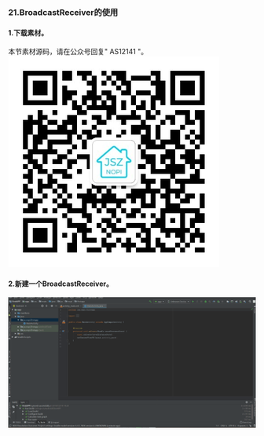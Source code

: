 ### 21.BroadcastReceiver的使用
#### 1.下载素材。
本节素材源码，请在公众号回复" AS12141 "。
![title](https://raw.githubusercontent.com/JSZNopi/JSZImage/master/gitnote/2019/10/30/WXCODE-1572446034519.jpeg)

#### 2.新建一个BroadcastReceiver。
![title](https://raw.githubusercontent.com/JSZNopi/JSZImage/master/gitnote/2019/12/14/1-1576304755429.gif)